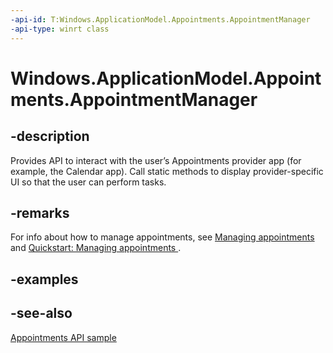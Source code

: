 ```yaml
---
-api-id: T:Windows.ApplicationModel.Appointments.AppointmentManager
-api-type: winrt class
---
```


<!-- Class syntax.
public class AppointmentManager 
-->

# Windows.ApplicationModel.Appointments.AppointmentManager

## -description
Provides API to interact with the user’s Appointments provider app (for example, the Calendar app). Call static methods to display provider-specific UI so that the user can perform tasks.

## -remarks
For info about how to manage appointments, see [Managing appointments](http://msdn.microsoft.com/library/292e9249-07c3-4791-b32c-6ec153c2b538) and [Quickstart: Managing appointments ](http://msdn.microsoft.com/library/4d7c555e-a707-428e-8ce3-1bd278028fc1).

## -examples

## -see-also
[Appointments API sample](http://go.microsoft.com/fwlink/p/?linkid=309836)